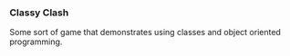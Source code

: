 ### Classy Clash

Some sort of game that demonstrates using classes and object oriented programming.